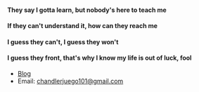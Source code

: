 #### They say I gotta learn, but nobody's here to teach me
#### If they can't understand it, how can they reach me
#### I guess they can't, I guess they won't
#### I guess they front, that's why I know my life is out of luck, fool

- [Blog](https://chandyego84.github.io/)
- Email: chandlerjuego101@gmail.com
